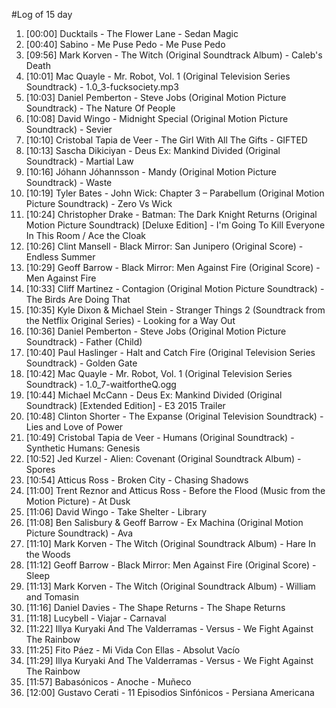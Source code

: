 #Log of 15 day

1. [00:00] Ducktails - The Flower Lane - Sedan Magic
1. [00:40] Sabino - Me Puse Pedo - Me Puse Pedo
1. [09:56] Mark Korven - The Witch (Original Soundtrack Album) - Caleb's Death
1. [10:01] Mac Quayle - Mr. Robot, Vol. 1 (Original Television Series Soundtrack) - 1.0_3-fucksociety.mp3
1. [10:03] Daniel Pemberton - Steve Jobs (Original Motion Picture Soundtrack) - The Nature Of People
1. [10:08] David Wingo - Midnight Special (Original Motion Picture Soundtrack) - Sevier
1. [10:10] Cristobal Tapia de Veer - The Girl With All The Gifts - GIFTED
1. [10:13] Sascha Dikiciyan - Deus Ex: Mankind Divided (Original Soundtrack) - Martial Law
1. [10:16] Jóhann Jóhannsson - Mandy (Original Motion Picture Soundtrack) - Waste
1. [10:19] Tyler Bates - John Wick: Chapter 3 – Parabellum (Original Motion Picture Soundtrack) - Zero Vs Wick
1. [10:24] Christopher Drake - Batman: The Dark Knight Returns (Original Motion Picture Soundtrack) [Deluxe Edition] - I'm Going To Kill Everyone In This Room / Ace the Cloak
1. [10:26] Clint Mansell - Black Mirror: San Junipero (Original Score) - Endless Summer
1. [10:29] Geoff Barrow - Black Mirror: Men Against Fire (Original Score) - Men Against Fire
1. [10:33] Cliff Martinez - Contagion (Original Motion Picture Soundtrack) - The Birds Are Doing That
1. [10:35] Kyle Dixon & Michael Stein - Stranger Things 2 (Soundtrack from the Netflix Original Series) - Looking for a Way Out
1. [10:36] Daniel Pemberton - Steve Jobs (Original Motion Picture Soundtrack) - Father (Child)
1. [10:40] Paul Haslinger - Halt and Catch Fire (Original Television Series Soundtrack) - Golden Gate
1. [10:42] Mac Quayle - Mr. Robot, Vol. 1 (Original Television Series Soundtrack) - 1.0_7-waitfortheQ.ogg
1. [10:44] Michael McCann - Deus Ex: Mankind Divided (Original Soundtrack) [Extended Edition] - E3 2015 Trailer
1. [10:48] Clinton Shorter - The Expanse (Original Television Soundtrack) - Lies and Love of Power
1. [10:49] Cristobal Tapia de Veer - Humans (Original Soundtrack) - Synthetic Humans: Genesis
1. [10:52] Jed Kurzel - Alien: Covenant (Original Soundtrack Album) - Spores
1. [10:54] Atticus Ross - Broken City - Chasing Shadows
1. [11:00] Trent Reznor and Atticus Ross - Before the Flood (Music from the Motion Picture) - At Dusk
1. [11:06] David Wingo - Take Shelter - Library
1. [11:08] Ben Salisbury & Geoff Barrow - Ex Machina (Original Motion Picture Soundtrack) - Ava
1. [11:10] Mark Korven - The Witch (Original Soundtrack Album) - Hare In the Woods
1. [11:12] Geoff Barrow - Black Mirror: Men Against Fire (Original Score) - Sleep
1. [11:13] Mark Korven - The Witch (Original Soundtrack Album) - William and Tomasin
1. [11:16] Daniel Davies - The Shape Returns - The Shape Returns
1. [11:18] Lucybell - Viajar - Carnaval
1. [11:22] Illya Kuryaki And The Valderramas - Versus - We Fight Against The Rainbow
1. [11:25] Fito Páez - Mi Vida Con Ellas - Absolut Vacío
1. [11:29] Illya Kuryaki And The Valderramas - Versus - We Fight Against The Rainbow
1. [11:57] Babasónicos - Anoche - Muñeco
1. [12:00] Gustavo Cerati - 11 Episodios Sinfónicos - Persiana Americana
